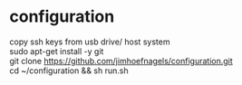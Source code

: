 # configuration
copy ssh keys from usb drive/ host system </br>
sudo apt-get install -y git </br>
git clone https://github.com/jimhoefnagels/configuration.git</br>
cd ~/configuration && sh run.sh</br>

